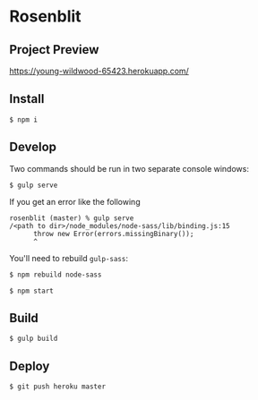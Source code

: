 
# Rosenblit

## Project Preview

https://young-wildwood-65423.herokuapp.com/

## Install

```
$ npm i
```

## Develop

Two commands should be run in two separate console windows:

```
$ gulp serve
```

If you get an error like the following

```
rosenblit (master) % gulp serve
/<path to dir>/node_modules/node-sass/lib/binding.js:15
      throw new Error(errors.missingBinary());
      ^
```

You'll need to rebuild `gulp-sass`:

```bash
$ npm rebuild node-sass
```

```
$ npm start
```

## Build

```
$ gulp build
```

## Deploy

```
$ git push heroku master
```

